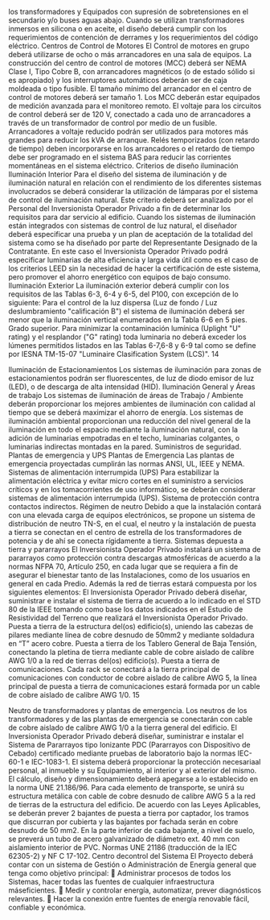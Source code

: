 los transformadores y Equipados con supresión de sobretensiones en el secundario y/o buses aguas
abajo. Cuando se utilizan transformadores inmersos en silicona o en aceite, el diseño deberá cumplir
con los requerimientos de contención de derrames y los requerimientos del código eléctrico.
Centros de Control de Motores
El Control de motores en grupo deberá utilizarse de ocho o más arrancadores en una sala de
equipos. La construcción del centro de control de motores (MCC) deberá ser NEMA Clase I, Tipo
Cobre B, con arrancadores magnéticos (o de estado sólido si es apropiado) y los interruptores
automáticos deberán ser de caja moldeada o tipo fusible. El tamaño mínimo del arrancador en el
centro de control de motores deberá ser tamaño 1. Los MCC deberán estar equipados de medición
avanzada para el monitoreo remoto. El voltaje para los circuitos de control deberá ser de 120 V,
conectado a cada uno de arrancadores a través de un transformador de control por medio de un
fusible. Arrancadores a voltaje reducido podrán ser utilizados para motores más grandes para
reducir los kVA de arranque. Relés temporizados (con retardo de tiempo) deben incorporarse en los
arrancadores o el retardo de tiempo debe ser programado en el sistema BAS para reducir las
corrientes momentáneas en el sistema eléctrico.
Criterios de diseño iluminación
Iluminación Interior
Para el diseño del sistema de iluminación y de iluminación natural en relación con el rendimiento de
los diferentes sistemas involucrados se deberá considerar la utilización de lámparas por el sistema
de control de iluminación natural. Este criterio deberá ser analizado por el Personal del Inversionista
Operador Privado a fin de determinar los requisitos para dar servicio al edificio.
Cuando los sistemas de iluminación están integrados con sistemas de control de luz natural, el
diseñador deberá especificar una prueba y un plan de aceptación de la totalidad del sistema como
se ha diseñado por parte del Representante Designado de la Contratante. En este caso el
Inversionista Operador Privado podrá especificar luminarias de alta eficiencia y larga vida útil como
es el caso de los criterios LEED sin la necesidad de hacer la certificación de este sistema, pero
promover el ahorro energético con equipos de bajo consumo.
Iluminación Exterior
La iluminación exterior deberá cumplir con los requisitos de las Tablas 6-3, 6-4 y 6-5, del P100, con
excepción de lo siguiente: Para el control de la luz dispersa (Luz de fondo / Luz deslumbramiento
"calificación B") el sistema de iluminación deberá ser menor que la iluminación vertical enumerados
en la Tabla 6-6 en 5 pies. Grado superior. Para minimizar la contaminación lumínica (Uplight "U"
rating) y el resplandor ("G" rating) toda luminaria no deberá exceder los lúmenes permitidos listados
en las Tablas 6-7,6-8 y 6-9 tal como se define por IESNA TM-15-07 "Luminaire Clasification System
(LCS)".
14

Iluminación de Estacionamientos
Los sistemas de iluminación para zonas de estacionamientos podrán ser fluorescentes, de luz de
diodo emisor de luz (LED), o de descarga de alta intensidad (HID).
Iluminación General y Áreas de trabajo
Los sistemas de iluminación de áreas de Trabajo / Ambiente deberán proporcionar los mejores
ambientes de iluminación con calidad al tiempo que se deberá maximizar el ahorro de energía. Los
sistemas de iluminación ambiental proporcionan una reducción del nivel general de la iluminación en
todo el espacio mediante la iluminación natural, con la adición de luminarias empotradas en el techo,
luminarias colgantes, o luminarias indirectas montadas en la pared.
Suministros de seguridad. Plantas de emergencia y UPS
Plantas de Emergencia
Las plantas de emergencia proyectadas cumplirán las normas ANSI, UL, IEEE y NEMA.
Sistemas de alimentación interrumpida (UPS)
Para estabilizar la alimentación eléctrica y evitar micro cortes en el suministro a servicios críticos y
en los tomacorrientes de uso informático, se deberán considerar sistemas de alimentación
interrumpida (UPS).
Sistema de protección contra contactos indirectos. Régimen de neutro
Debido a que la instalación contará con una elevada carga de equipos electrónicos, se propone un
sistema de distribución de neutro TN-S, en el cual, el neutro y la instalación de puesta a tierra se
conectan en el centro de estrella de los transformadores de potencia y de ahí se conecta
rígidamente a tierra.
Sistemas depuesta a tierra y pararrayos
El Inversionista Operador Privado instalará un sistema de pararrayos como protección contra
descargas atmosféricas de acuerdo a la normas NFPA 70, Artículo 250, en cada lugar que se
requiera a fin de asegurar el bienestar tanto de las Instalaciones, como de los usuarios en general en
cada Predio.
Además la red de tierras estará compuesta por los siguientes elementos:
El Inversionista Operador Privado deberá diseñar, suministrar e instalar el sistema de tierra de
acuerdo a lo indicado en el STD 80 de la IEEE tomando como base los datos indicados en el Estudio
de Resistividad del Terreno que realizará el Inversionista Operador Privado.
Puesta a tierra de la estructura del(os) edificio(s), uniendo las cabezas de pilares mediante línea de
cobre desnudo de 50mm2 y mediante soldadura en “T” acero cobre.
Puesta a tierra de los Tablero General de Baja Tensión, conectando la pletina de tierra mediante
cable de cobre aislado de calibre AWG 1/0 a la red de tierras del(os) edificio(s).
Puesta a tierra de comunicaciones. Cada rack se conectará a la tierra principal de comunicaciones
con conductor de cobre aislado de calibre AWG 5, la línea principal de puesta a tierra de
comunicaciones estará formada por un cable de cobre aislado de calibre AWG 1/0.
15

Neutro de transformadores y plantas de emergencia. Los neutros de los transformadores y de las
plantas de emergencia se conectarán con cable de cobre aislado de calibre AWG 1/0 a la tierra
general del edificio.
El Inversionista Operador Privado deberá diseñar, suministrar e instalar el Sistema de Pararrayos
tipo Ionizante PDC (Pararrayos con Dispositivo de Cebado) certificado mediante pruebas de
laboratorio bajo la normas IEC-60-1 e IEC-1083-1. El sistema deberá proporcionar la protección
necesariaal personal, al inmueble y su Equipamiento, al interior y al exterior del mismo.
El cálculo, diseño y dimensionamiento deberá apegarse a lo establecido en la norma UNE
21.186/96.
Para cada elemento de transporte, se unirá su estructura metálica con cable de cobre desnudo de
calibre AWG 5 a la red de tierras de la estructura del edificio.
De acuerdo con las Leyes Aplicables, se deberán prever 2 bajantes de puesta a tierra por captador,
los tramos que discurran por cubierta y las bajantes por fachada serán en cobre desnudo de 50
mm2.
En la parte inferior de cada bajante, a nivel de suelo, se preverá un tubo de acero galvanizado de
diámetro ext. 40 mm con aislamiento interior de PVC.
Normas UNE 21186 (traducción de la IEC 62305-2) y NF C 17-102.
Centro decontrol del Sistema
El Proyecto deberá contar con un sistema de Gestión o Administración de Energía general que tenga
como objetivo principal:
 Administrar procesos de todos los Sistemas, hacer todas las fuentes de cualquier
infraestructura máseficientes.
 Medir y controlar energía, automatizar, prever diagnósticos relevantes.
 Hacer la conexión entre fuentes de energía renovable fácil, confiable y económica.
